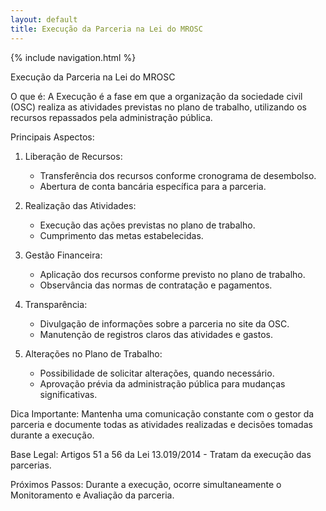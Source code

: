 ```yaml
---
layout: default
title: Execução da Parceria na Lei do MROSC
---
```


{% include navigation.html %}

Execução da Parceria na Lei do MROSC

O que é:
A Execução é a fase em que a organização da sociedade civil (OSC) realiza as atividades previstas no plano de trabalho, utilizando os recursos repassados pela administração pública.

Principais Aspectos:

1. Liberação de Recursos:
   - Transferência dos recursos conforme cronograma de desembolso.
   - Abertura de conta bancária específica para a parceria.

2. Realização das Atividades:
   - Execução das ações previstas no plano de trabalho.
   - Cumprimento das metas estabelecidas.

3. Gestão Financeira:
   - Aplicação dos recursos conforme previsto no plano de trabalho.
   - Observância das normas de contratação e pagamentos.

4. Transparência:
   - Divulgação de informações sobre a parceria no site da OSC.
   - Manutenção de registros claros das atividades e gastos.

5. Alterações no Plano de Trabalho:
   - Possibilidade de solicitar alterações, quando necessário.
   - Aprovação prévia da administração pública para mudanças significativas.

Dica Importante:
Mantenha uma comunicação constante com o gestor da parceria e documente todas as atividades realizadas e decisões tomadas durante a execução.

Base Legal:
Artigos 51 a 56 da Lei 13.019/2014 - Tratam da execução das parcerias.

Próximos Passos:
Durante a execução, ocorre simultaneamente o Monitoramento e Avaliação da parceria.
